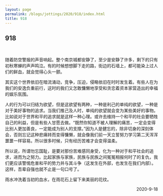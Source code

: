 ```yaml
---
layout: page
permalink: /blogs/jottings/2020/918/index.html
title: 918
---
```


## 918
<br>

随着防空警报的声音响起。整个南京城都安静了，至少是安静了许多，剩下的只有初秋寒蝉的声声鸣泣。有的时候想想脚下走的路，街边的石墙上，都可能染上过人们的鲜血，就会觉得心头一颤。

其实这个世界依旧在暗流涌动，竞争，压迫，侵略依旧在时时发生着。有些人在为我们的安逸负重前行，这时的我们又怎敢慵懒地享受和贪恋着资本家营造出的幸福的娱乐氛围。

人的行为可以归结为欲望，但是这欲望有两种，一种是利己的单纯的欲望，一种是对于美好事物的追求。当我们推己及人时，单纯的欲望就会变为某些美好的事物。比如说对于世界和平的追求就是这样一种心理。或许去维持一个和平的社会要牺牲自己的利益，但是有些人甘愿去做。“既然你知道不被人理解的痛苦，一定会变得比别人更加善良，一定能成为别人的支撑。”因为人是健忘的，除非切身的深刻体会，否则忘记这种悲痛转而变得慵懒，就会像我们前一天立誓努力学习第二天浑浑噩噩一样容易。所以很多时候，只有经历苦难才会变得温柔。

所以说，所谓勿忘国耻，是要对那份苦难感同身受，化为一种对于和平社会的追求，进而为之努力。比起家族与家族，民族与民族之间冤冤相报何时了的复仇，我们更应该警惕危害和平的势力并与其斗争（这发生在外部，也发生在我们内部）。这样，吾辈自强也就不止是一句口号了。

雨水冲洗着当初的血水，在雨花石上留下来美丽的花纹。

<p align="right">2020-9-18</p>